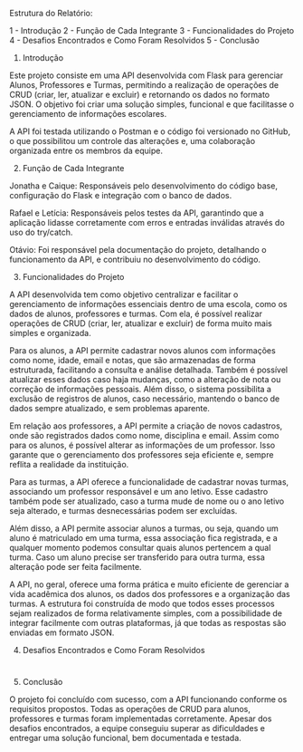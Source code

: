 Estrutura do Relatório:

1 - Introdução
2 - Função de Cada Integrante
3 - Funcionalidades do Projeto
4 - Desafios Encontrados e Como Foram Resolvidos
5 - Conclusão

1. Introdução

Este projeto consiste em uma API desenvolvida com Flask para gerenciar Alunos, Professores e Turmas, permitindo a realização de operações de CRUD (criar, ler, atualizar e excluir) e retornando os dados no formato JSON. O objetivo foi criar uma solução simples, funcional e que facilitasse o gerenciamento de informações escolares.

A API foi testada utilizando o Postman e o código foi versionado no GitHub, o que possibilitou um controle das alterações e, uma colaboração organizada entre os membros da equipe.

2. Função de Cada Integrante

Jonatha e Caique: Responsáveis pelo desenvolvimento do código base, configuração do Flask e integração com o banco de dados.

Rafael e Letícia: Responsáveis pelos testes da API, garantindo que a aplicação lidasse corretamente com erros e entradas inválidas através do uso do try/catch.

Otávio: Foi responsável pela documentação do projeto, detalhando o funcionamento da API, e contribuiu no desenvolvimento do código.

3. Funcionalidades do Projeto

A API desenvolvida tem como objetivo centralizar e facilitar o gerenciamento de informações essenciais dentro de uma escola, como os dados de alunos, professores e turmas. Com ela, é possível realizar operações de CRUD (criar, ler, atualizar e excluir) de forma muito mais simples e organizada.

Para os alunos, a API permite cadastrar novos alunos com informações como nome, idade, email e notas, que são armazenadas de forma estruturada, facilitando a consulta e análise detalhada. Também é possível atualizar esses dados caso haja mudanças, como a alteração de nota ou correção de informações pessoais. Além disso, o sistema possibilita a exclusão de registros de alunos, caso necessário, mantendo o banco de dados sempre atualizado, e sem problemas aparente.

Em relação aos professores, a API permite a criação de novos cadastros, onde são registrados dados como nome, disciplina e email. Assim como para os alunos, é possível alterar as informações de um professor. Isso garante que o gerenciamento dos professores seja eficiente e, sempre reflita a realidade da instituição.

Para as turmas, a API oferece a funcionalidade de cadastrar novas turmas, associando um professor responsável e um ano letivo. Esse cadastro também pode ser atualizado, caso a turma mude de nome ou o ano letivo seja alterado, e turmas desnecessárias podem ser excluídas.

Além disso, a API permite associar alunos a turmas, ou seja, quando um aluno é matriculado em uma turma, essa associação fica registrada, e a qualquer momento podemos consultar quais alunos pertencem a qual turma. Caso um aluno precise ser transferido para outra turma, essa alteração pode ser feita facilmente.

A API, no geral, oferece uma forma prática e muito eficiente de gerenciar a vida acadêmica dos alunos, os dados dos professores e a organização das turmas. A estrutura foi construída de modo que todos esses processos sejam realizados de forma relativamente simples, com a possibilidade de integrar facilmente com outras plataformas, já que todas as respostas são enviadas em formato JSON.

4. Desafios Encontrados e Como Foram Resolvidos

#

5. Conclusão

O projeto foi concluído com sucesso, com a API funcionando conforme os requisitos propostos. Todas as operações de CRUD para alunos, professores e turmas foram implementadas corretamente. Apesar dos desafios encontrados, a equipe conseguiu superar as dificuldades e entregar uma solução funcional, bem documentada e testada.
